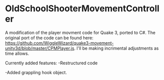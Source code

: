 # OldSchoolShooterMovementController
 A modification of the player movment code for Quake 3, ported to C#. The original port of the code can be found here: https://github.com/WiggleWizard/quake3-movement-unity3d/blob/master/CPMPlayer.js. 
 I'll be making incrimental adjustments as time allows.
 
 Currently added features: 
 -Restructured code
 
 -Added grappling hook object. 
